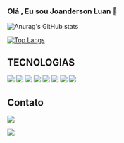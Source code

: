 ### Olá , Eu sou  Joanderson Luan 🚀



  
![Anurag's GitHub stats](https://github-readme-stats.vercel.app/api?username=jotta2021&show_icons=true&theme=transparent)

[![Top Langs](https://github-readme-stats.vercel.app/api/top-langs/?username=anuraghazra&theme=dark)](https://github.com/anuraghazra/github-readme-stats)
  





## TECNOLOGIAS
<div style="display:flex gap:4">


<img src="https://img.shields.io/badge/HTML5-E34F26?style=for-the-badge&logo=html5&logoColor=white"/>
<img src="https://img.shields.io/badge/CSS3-1572B6?style=for-the-badge&logo=css3&logoColor=white"/>
<img src="https://img.shields.io/badge/JavaScript-F7DF1E?style=for-the-badge&logo=javascript&logoColor=black"/>
<img src="https://img.shields.io/badge/React_Native-20232A?style=for-the-badge&logo=react&logoColor=61DAFB"/>
<img src="https://img.shields.io/badge/React-20232A?style=for-the-badge&logo=react&logoColor=61DAFB"/>
<img src="https://img.shields.io/badge/Node.js-43853D?style=for-the-badge&logo=node.js&logoColor=white"/>
<img src="https://img.shields.io/badge/Tailwind_CSS-38B2AC?style=for-the-badge&logo=tailwind-css&logoColor=white"/>

<img src="https://img.shields.io/badge/PostgreSQL-316192?style=for-the-badge&logo=postgresql&logoColor=white"/>

</div>





## Contato
<div  style="display:flex gap:4">
<a href='mailto:joanderson2572@gmail.com' > 
<img src='https://img.shields.io/badge/Gmail-D14836?style=for-the-badge&logo=gmail&logoColor=white'/>
</a>

<a href="https://www.linkedin.com/in/joanderson-luan-santos-0a187a252/">  <img src='https://img.shields.io/badge/LinkedIn-0077B5?style=for-the-badge&logo=linkedin&logoColor=white'/> </a> 
</div>
